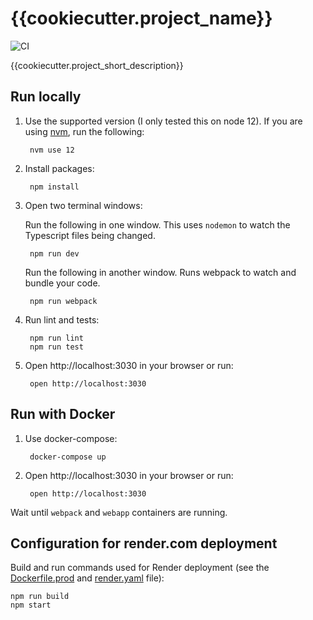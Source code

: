 # {{cookiecutter.project_name}}

![CI](https://github.com/{{cookiecutter.github_username}}/{{cookiecutter.project_slug}}/workflows/CI/badge.svg?branch=master)

{{cookiecutter.project_short_description}}

## Run locally

1. Use the supported version (I only tested this on node 12). If you are using [nvm](https://github.com/nvm-sh/nvm), run the following:

        nvm use 12

1. Install packages:

        npm install

1. Open two terminal windows:

    Run the following in one window. This uses `nodemon` to watch the Typescript files being changed.

        npm run dev

    Run the following in another window. Runs webpack to watch and bundle your code.

        npm run webpack

1. Run lint and tests:

        npm run lint
        npm run test

1. Open http://localhost:3030 in your browser or run:

        open http://localhost:3030

## Run with Docker

1. Use docker-compose:

        docker-compose up

1. Open http://localhost:3030 in your browser or run:

        open http://localhost:3030

Wait until `webpack` and `webapp` containers are running.

## Configuration for render.com deployment

Build and run commands used for Render deployment (see the [Dockerfile.prod](Dockerfile.prod) and [render.yaml](render.yaml) file):

    npm run build
    npm start
